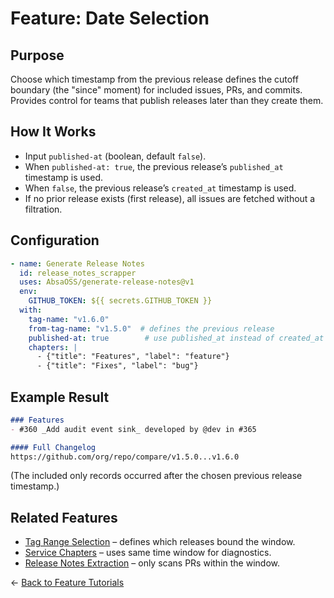 # Feature: Date Selection

## Purpose
Choose which timestamp from the previous release defines the cutoff boundary (the "since" moment) for included issues, PRs, and commits. Provides control for teams that publish releases later than they create them.

## How It Works
- Input `published-at` (boolean, default `false`).
- When `published-at: true`, the previous release’s `published_at` timestamp is used.
- When `false`, the previous release’s `created_at` timestamp is used.
- If no prior release exists (first release), all issues are fetched without a filtration.

## Configuration
```yaml
- name: Generate Release Notes
  id: release_notes_scrapper
  uses: AbsaOSS/generate-release-notes@v1
  env:
    GITHUB_TOKEN: ${{ secrets.GITHUB_TOKEN }}
  with:
    tag-name: "v1.6.0"
    from-tag-name: "v1.5.0"  # defines the previous release
    published-at: true        # use published_at instead of created_at
    chapters: |
      - {"title": "Features", "label": "feature"}
      - {"title": "Fixes", "label": "bug"}
```

## Example Result
```markdown
### Features
- #360 _Add audit event sink_ developed by @dev in #365

#### Full Changelog
https://github.com/org/repo/compare/v1.5.0...v1.6.0
```
(The included only records occurred after the chosen previous release timestamp.)

## Related Features
- [Tag Range Selection](./tag_range.md) – defines which releases bound the window.
- [Service Chapters](./service_chapters.md) – uses same time window for diagnostics.
- [Release Notes Extraction](./release_notes_extraction.md) – only scans PRs within the window.

← [Back to Feature Tutorials](../../README.md#feature-tutorials)

